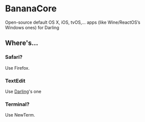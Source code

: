 # BananaCore
Open-source default OS X, iOS, tvOS,... apps (like Wine/ReactOS’s Windows ones) for Darling

## Where's...

### Safari?
Use Firefox.

### TextEdit
Use [Darling](/darlinghq/darling-TextEdit)'s one

### Terminal?
Use NewTerm.
